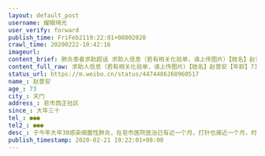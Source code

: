 ```yaml
---
layout: default_post
username: 耀眼琦光
user_verify: forward
publish_time: FriFeb2119:22:01+08002020
crawl_time: 20200222-10:42:16
imageurl: 
content_brief: 肺炎患者求助超话 求助人信息（若有相关化验单，请上传图片）【姓名】赵普安【年龄】73【所在城市】天门【所在小区、社区】皂市西正社区【患病时间】大年三十【联系方式】●●●【其他紧急联系人】●●●【病情描述】于今年大年30感染细菌性肺炎，在皂市医院医治已有近一个月， ...全文
content_full_raw: 求助人信息（若有相关化验单，请上传图片）【姓名】赵普安【年龄】73【所在城市】天门【所在小区、社区】皂市西正社区【患病时间】大年三十【联系方式】●●●【其他紧急联系人】●●●【病情描述】于今年大年30感染细菌性肺炎，在皂市医院医治已有近一个月，打针也接近一个月，时常发烧不退，十几天前已确诊不是新冠肺炎。今天已躺在床上精神恍惚，求天门市人民医院住院收治。那是我最亲爱的爷爷，球救我爷爷的命。@天门发布@湖北省天门市第一人民医院@天门市政府天门
status_url: https://m.weibo.cn/status/4474486268960517
name_: 赵普安
age_: 73
city_: 天门
address_: 皂市西正社区
since_: 大年三十
tel_: ●●●
tel2_: ●●●
desc_: 于今年大年30感染细菌性肺炎，在皂市医院医治已有近一个月，打针也接近一个月，时常发烧不退，十几天前已确诊不是新冠肺炎。今天已躺在床上精神恍惚，求天门市人民医院住院收治。那是我最亲爱的爷爷，球救我爷爷的命。@天门发布@湖北省天门市第一人民医院@天门市政府天门
publish_timestamp: 2020-02-21 19:22:01+08:00
---
```


